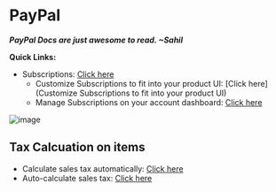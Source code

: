 # PayPal

***PayPal Docs are just awesome to read. ~Sahil***

**Quick Links:**
- Subscriptions: [Click here](https://developer.paypal.com/docs/subscriptions/)
  - Customize Subscriptions to fit into your product UI: [Click here](Customize Subscriptions to fit into your product UI)
  - Manage Subscriptions on your account dashboard: [Click here](https://www.paypal.com/merchantapps/appcenter/acceptpayments/subscriptions)

![image](https://user-images.githubusercontent.com/31458531/205932125-4e91ac6d-9e77-4c62-b97d-a6d3e96edb5c.png)

## Tax Calcuation on items

- Calculate sales tax automatically: [Click here](https://developer.paypal.com/api/nvp-soap/paypal-payments-standard/integration-guide/ProfileAndTools/#link-calculatesalestaxautomatically)
- Auto-calculate sales tax: [Click here](https://developer.paypal.com/api/nvp-soap/paypal-payments-standard/admin/checkout-settings/#auto-calculate-sales-tax)
